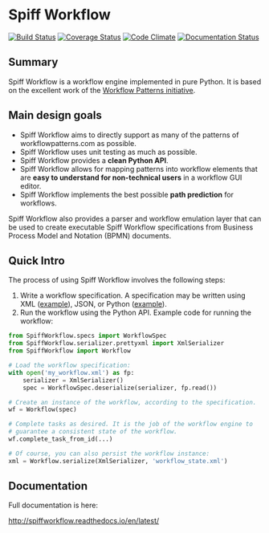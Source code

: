 # Spiff Workflow

[![Build Status](https://travis-ci.org/knipknap/SpiffWorkflow.svg?branch=master)](https://travis-ci.org/knipknap/SpiffWorkflow)
[![Coverage Status](https://coveralls.io/repos/github/knipknap/SpiffWorkflow/badge.svg?branch=master)](https://coveralls.io/github/knipknap/SpiffWorkflow?branch=master)
[![Code Climate](https://lima.codeclimate.com/github/knipknap/SpiffWorkflow/badges/gpa.svg)](https://lima.codeclimate.com/github/knipknap/SpiffWorkflow)
[![Documentation Status](https://readthedocs.org/projects/spiffworkflow/badge/?version=latest)](http://spiffworkflow.readthedocs.io/en/latest/?badge=latest)

## Summary

Spiff Workflow is a workflow engine implemented in pure Python. It is based
on the excellent work of the
[Workflow Patterns initiative](http://www.workflowpatterns.com/).

## Main design goals

- Spiff Workflow aims to directly support as many of the patterns of
  workflowpatterns.com as possible.
- Spiff Workflow uses unit testing as much as possible.
- Spiff Workflow provides a **clean Python API**.
- Spiff Workflow allows for mapping patterns into workflow elements that
  are **easy to understand for non-technical users** in a workflow GUI editor.
- Spiff Workflow implements the best possible **path prediction** for
  workflows.

Spiff Workflow also provides a parser and workflow emulation
layer that can be used to create executable Spiff Workflow specifications
from Business Process Model and Notation (BPMN) documents.

## Quick Intro

The process of using Spiff Workflow involves the following steps:

1. Write a workflow specification. A specification may be written using
   XML ([example](https://github.com/knipknap/SpiffWorkflow/blob/master/tests/SpiffWorkflow/data/spiff/workflow1.xml)),
   JSON, or
   Python ([example](https://github.com/knipknap/SpiffWorkflow/blob/master/tests/SpiffWorkflow/data/spiff/workflow1.py)).
2. Run the workflow using the Python API. Example code for running the workflow:

```python
from SpiffWorkflow.specs import WorkflowSpec
from SpiffWorkflow.serializer.prettyxml import XmlSerializer
from SpiffWorkflow import Workflow

# Load the workflow specification:
with open('my_workflow.xml') as fp:
    serializer = XmlSerializer()
    spec = WorkflowSpec.deserialize(serializer, fp.read())

# Create an instance of the workflow, according to the specification.
wf = Workflow(spec)

# Complete tasks as desired. It is the job of the workflow engine to
# guarantee a consistent state of the workflow.
wf.complete_task_from_id(...)

# Of course, you can also persist the workflow instance:
xml = Workflow.serialize(XmlSerializer, 'workflow_state.xml')
```

## Documentation

Full documentation is here:

  http://spiffworkflow.readthedocs.io/en/latest/
